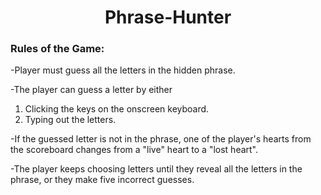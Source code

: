 # <center>Phrase-Hunter</center>

### Rules of the Game:

-Player must guess all the letters in the hidden phrase.

-The player can guess a letter by either
1. Clicking the keys on the onscreen keyboard.
2. Typing out the letters.

-If the guessed letter is not in the phrase, one of the player's hearts from
the scoreboard changes from a "live" heart to a "lost heart".

-The player keeps choosing letters until they reveal all the letters in the
phrase, or they make five incorrect guesses.
